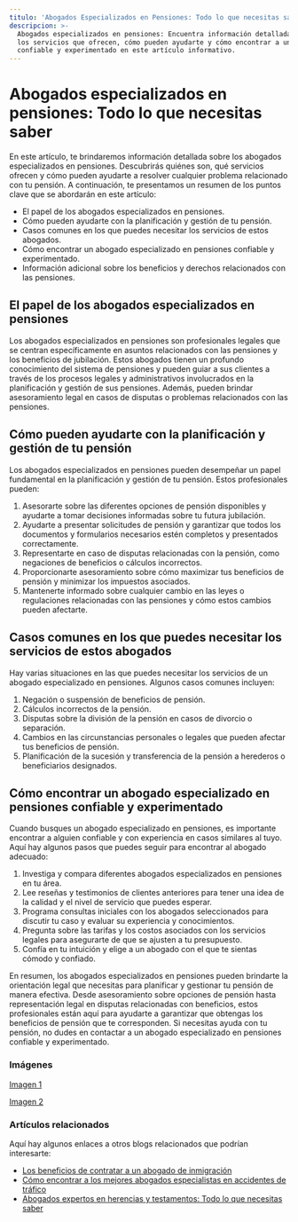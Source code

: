 ```yaml
---
titulo: 'Abogados Especializados en Pensiones: Todo lo que necesitas saber'
descripcion: >-
  Abogados especializados en pensiones: Encuentra información detallada sobre
  los servicios que ofrecen, cómo pueden ayudarte y cómo encontrar a un abogado
  confiable y experimentado en este artículo informativo.
---
```


# Abogados especializados en pensiones: Todo lo que necesitas saber


En este artículo, te brindaremos información detallada sobre los abogados especializados en pensiones. Descubrirás quiénes son, qué servicios ofrecen y cómo pueden ayudarte a resolver cualquier problema relacionado con tu pensión. A continuación, te presentamos un resumen de los puntos clave que se abordarán en este artículo:

- El papel de los abogados especializados en pensiones.
- Cómo pueden ayudarte con la planificación y gestión de tu pensión.
- Casos comunes en los que puedes necesitar los servicios de estos abogados.
- Cómo encontrar un abogado especializado en pensiones confiable y experimentado.
- Información adicional sobre los beneficios y derechos relacionados con las pensiones.

## El papel de los abogados especializados en pensiones

Los abogados especializados en pensiones son profesionales legales que se centran específicamente en asuntos relacionados con las pensiones y los beneficios de jubilación. Estos abogados tienen un profundo conocimiento del sistema de pensiones y pueden guiar a sus clientes a través de los procesos legales y administrativos involucrados en la planificación y gestión de sus pensiones. Además, pueden brindar asesoramiento legal en casos de disputas o problemas relacionados con las pensiones.

## Cómo pueden ayudarte con la planificación y gestión de tu pensión

Los abogados especializados en pensiones pueden desempeñar un papel fundamental en la planificación y gestión de tu pensión. Estos profesionales pueden:

1. Asesorarte sobre las diferentes opciones de pensión disponibles y ayudarte a tomar decisiones informadas sobre tu futura jubilación.
2. Ayudarte a presentar solicitudes de pensión y garantizar que todos los documentos y formularios necesarios estén completos y presentados correctamente.
3. Representarte en caso de disputas relacionadas con la pensión, como negaciones de beneficios o cálculos incorrectos.
4. Proporcionarte asesoramiento sobre cómo maximizar tus beneficios de pensión y minimizar los impuestos asociados.
5. Mantenerte informado sobre cualquier cambio en las leyes o regulaciones relacionadas con las pensiones y cómo estos cambios pueden afectarte.

## Casos comunes en los que puedes necesitar los servicios de estos abogados

Hay varias situaciones en las que puedes necesitar los servicios de un abogado especializado en pensiones. Algunos casos comunes incluyen:

1. Negación o suspensión de beneficios de pensión.
2. Cálculos incorrectos de la pensión.
3. Disputas sobre la división de la pensión en casos de divorcio o separación.
4. Cambios en las circunstancias personales o legales que pueden afectar tus beneficios de pensión.
5. Planificación de la sucesión y transferencia de la pensión a herederos o beneficiarios designados.

## Cómo encontrar un abogado especializado en pensiones confiable y experimentado

Cuando busques un abogado especializado en pensiones, es importante encontrar a alguien confiable y con experiencia en casos similares al tuyo. Aquí hay algunos pasos que puedes seguir para encontrar al abogado adecuado:

1. Investiga y compara diferentes abogados especializados en pensiones en tu área.
2. Lee reseñas y testimonios de clientes anteriores para tener una idea de la calidad y el nivel de servicio que puedes esperar.
3. Programa consultas iniciales con los abogados seleccionados para discutir tu caso y evaluar su experiencia y conocimientos.
4. Pregunta sobre las tarifas y los costos asociados con los servicios legales para asegurarte de que se ajusten a tu presupuesto.
5. Confía en tu intuición y elige a un abogado con el que te sientas cómodo y confiado.



En resumen, los abogados especializados en pensiones pueden brindarte la orientación legal que necesitas para planificar y gestionar tu pensión de manera efectiva. Desde asesoramiento sobre opciones de pensión hasta representación legal en disputas relacionadas con beneficios, estos profesionales están aquí para ayudarte a garantizar que obtengas los beneficios de pensión que te corresponden. Si necesitas ayuda con tu pensión, no dudes en contactar a un abogado especializado en pensiones confiable y experimentado.

### Imágenes

[Imagen 1](./img/abogados-especialistas-en-pensiones-1.webp)

[Imagen 2](./img/abogados-especialistas-en-pensiones-2.webp)

### Artículos relacionados

Aquí hay algunos enlaces a otros blogs relacionados que podrían interesarte:

- [Los beneficios de contratar a un abogado de inmigración](abogado-de-inmigracion-usa)
- [Cómo encontrar a los mejores abogados especialistas en accidentes de tráfico](abogados-especialistas-en-accidentes-de-trafico)
- [Abogados expertos en herencias y testamentos: Todo lo que necesitas saber](abogados-expertos-en-herencias-y-testamentos)
